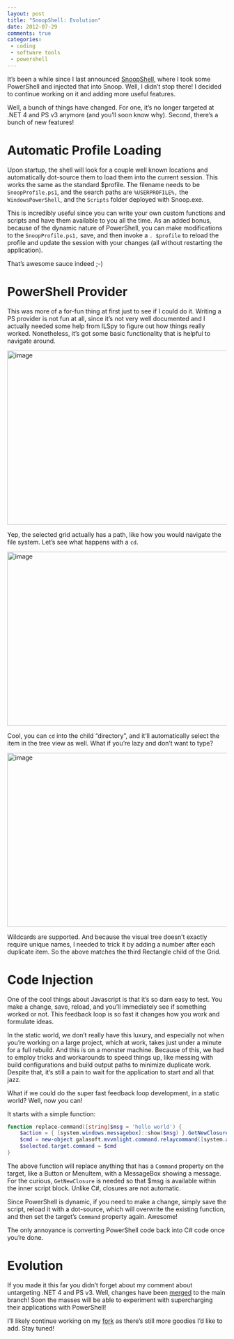 ```yaml
---
layout: post
title: "SnoopShell: Evolution"
date: 2012-07-29
comments: true
categories:
 - coding
 - software tools
 - powershell
---
```

It’s been a while since I last announced [SnoopShell](http://blingcode.blogspot.com/2012/07/snoopshell-marriage-of-snoop-wpf-and.html), where I took some PowerShell and injected that into Snoop.  Well, I didn’t stop there!  I decided to continue working on it and adding more useful features.

Well, a bunch of things have changed.  For one, it’s no longer targeted at .NET 4 and PS v3 anymore (and you’ll soon know why).  Second, there’s a bunch of new features!

# Automatic Profile Loading

Upon startup, the shell will look for a couple well known locations and automatically dot-source them to load them into the current session.  This works the same as the standard $profile.  The filename needs to be `SnoopProfile.ps1`, and the search paths are `%USERPROFILE%,` the `WindowsPowerShell`, and the `Scripts` folder deployed with Snoop.exe.

This is incredibly useful since you can write your own custom functions and scripts and have them available to you all the time.  As an added bonus, because of the dynamic nature of PowerShell, you can make modifications to the `SnoopProfile.ps1,` save, and then invoke a `. $profile` to reload the profile and update the session with your changes (all without restarting the application).

That’s awesome sauce indeed ;-)

# PowerShell Provider

This was more of a for-fun thing at first just to see if I could do it.  Writing a PS provider is not fun at all, since it’s not very well documented and I actually needed some help from ILSpy to figure out how things really worked.  Nonetheless, it’s got some basic functionality that is helpful to navigate around.

<a href="http://lh6.ggpht.com/-hpRCncySB3g/UBXOagD2xII/AAAAAAAAALs/qBCKmxV-B0M/s1600-h/image%25255B10%25255D.png"><img style="background-image: none; border-bottom: 0px; border-left: 0px; padding-left: 0px; padding-right: 0px; display: inline; border-top: 0px; border-right: 0px; padding-top: 0px" title="image" border="0" alt="image" src="http://lh6.ggpht.com/-QMqNxt2DmZ8/UBXOa1SVqwI/AAAAAAAAAL0/ULMweSOFso0/image_thumb%25255B8%25255D.png?imgmax=800" width="654" height="399"></a>

Yep, the selected grid actually has a path, like how you would navigate the file system.  Let’s see what happens with a `cd`.

<a href="http://lh4.ggpht.com/-R3wQmpiA7dw/UBXObb7FNsI/AAAAAAAAAL8/z3mgZwnFLok/s1600-h/image%25255B15%25255D.png"><img style="background-image: none; border-bottom: 0px; border-left: 0px; padding-left: 0px; padding-right: 0px; display: inline; border-top: 0px; border-right: 0px; padding-top: 0px" title="image" border="0" alt="image" src="http://lh3.ggpht.com/-mdRas9rg4gs/UBXOb4W6z7I/AAAAAAAAAME/pNH-1jzMbGA/image_thumb%25255B11%25255D.png?imgmax=800" width="654" height="399"></a>

Cool, you can `cd` into the child “directory”, and it’ll automatically select the item in the tree view as well.  What if you’re lazy and don’t want to type?

<a href="http://lh3.ggpht.com/-QgZ0iBA1AKw/UBXOcPU9uDI/AAAAAAAAAMM/iy9qHsS0zHA/s1600-h/image%25255B20%25255D.png"><img style="background-image: none; border-bottom: 0px; border-left: 0px; padding-left: 0px; padding-right: 0px; display: inline; border-top: 0px; border-right: 0px; padding-top: 0px" title="image" border="0" alt="image" src="http://lh5.ggpht.com/-YV-f5-aPnP0/UBXOcRFGPkI/AAAAAAAAAMU/oo85Qg9fohU/image_thumb%25255B14%25255D.png?imgmax=800" width="654" height="399"></a>

Wildcards are supported.  And because the visual tree doesn’t exactly require unique names, I needed to trick it by adding a number after each duplicate item.  So the above matches the third Rectangle child of the Grid.

# Code Injection

One of the cool things about Javascript is that it’s so darn easy to test.  You make a change, save, reload, and you’ll immediately see if something worked or not.  This feedback loop is so fast it changes how you work and formulate ideas.

In the static world, we don’t really have this luxury, and especially not when you’re working on a large project, which at work, takes just under a minute for a full rebuild.  And this is on a monster machine.  Because of this, we had to employ tricks and workarounds to speed things up, like messing with build configurations and build output paths to minimize duplicate work.  Despite that, it’s still a pain to wait for the application to start and all that jazz.

What if we could do the super fast feedback loop development, in a static world?  Well, now you can!

It starts with a simple function:

``` powershell
function replace-command([string]$msg = 'hello world') {
    $action = { [system.windows.messagebox]::show($msg) }.GetNewClosure()
    $cmd = new-object galasoft.mvvmlight.command.relaycommand([system.action]$action)
    $selected.target.command = $cmd
}
```

The above function will replace anything that has a `Command` property on the target, like a Button or MenuItem, with a MessageBox showing a message.  For the curious, `GetNewClosure` is needed so that $msg is available within the inner script block.  Unlike C#, closures are not automatic.

Since PowerShell is dynamic, if you need to make a change, simply save the script, reload it with a dot-source, which will overwrite the existing function, and then set the target’s `Command` property again.  Awesome!

The only annoyance is converting PowerShell code back into C# code once you’re done.

# Evolution

If you made it this far you didn’t forget about my comment about untargeting .NET 4 and PS v3.  Well, changes have been [merged](https://github.com/cplotts/snoopwpf/commit/16030418b14778029d10e198b288b4efa9bad65c) to the main branch!  Soon the masses will be able to experiment with supercharging their applications with PowerShell!

I’ll likely continue working on my [fork](https://github.com/bling/snoopwpf) as there’s still more goodies I’d like to add.  Stay tuned!
